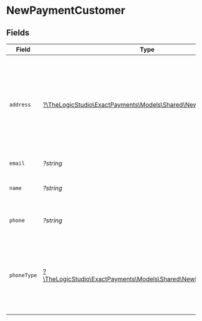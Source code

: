 # NewPaymentCustomer


## Fields

| Field                                                                                                          | Type                                                                                                           | Required                                                                                                       | Description                                                                                                    | Example                                                                                                        |
| -------------------------------------------------------------------------------------------------------------- | -------------------------------------------------------------------------------------------------------------- | -------------------------------------------------------------------------------------------------------------- | -------------------------------------------------------------------------------------------------------------- | -------------------------------------------------------------------------------------------------------------- |
| `address`                                                                                                      | [?\TheLogicStudio\ExactPayments\Models\Shared\NewPaymentAddress](../../Models/Shared/NewPaymentAddress.md)     | :heavy_minus_sign:                                                                                             | The customer's billing address. Will be used for AVS checks so postal/zip code is the minimum data required.   |                                                                                                                |
| `email`                                                                                                        | *?string*                                                                                                      | :heavy_minus_sign:                                                                                             | Email of the customer.                                                                                         | john@acmecorp.com                                                                                              |
| `name`                                                                                                         | *?string*                                                                                                      | :heavy_minus_sign:                                                                                             | Required if it is a network token.                                                                             | John Doe                                                                                                       |
| `phone`                                                                                                        | *?string*                                                                                                      | :heavy_minus_sign:                                                                                             | Phone number of the customer.                                                                                  | 8886178190                                                                                                     |
| `phoneType`                                                                                                    | [?\TheLogicStudio\ExactPayments\Models\Shared\NewPaymentPhoneType](../../Models/Shared/NewPaymentPhoneType.md) | :heavy_minus_sign:                                                                                             | `H` = Home, `W` = Work, `D` = Day, `N` = Night. Phone type is required when a phone number is supplied.        |                                                                                                                |